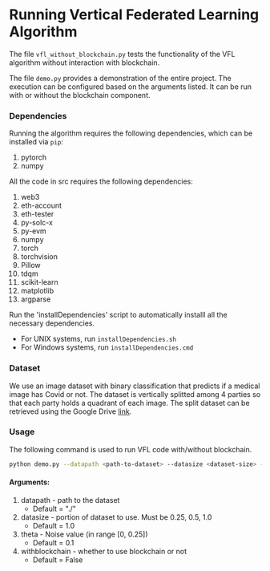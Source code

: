 # Running Vertical Federated Learning Algorithm

The file `vfl_without_blockchain.py` tests the functionality of the VFL algorithm without interaction with blockchain.

The file `demo.py` provides a demonstration of the entire project. The execution can be configured based on the arguments listed. It can be run with or without the blockchain component. 

### Dependencies

Running the algorithm requires the following dependencies, which can be installed via `pip`:

1. pytorch
2. numpy

All the code in src requires the following dependencies:
1. web3
2. eth-account
3. eth-tester
4. py-solc-x
5. py-evm
6. numpy
7. torch
8. torchvision
9. Pillow
10. tdqm
11. scikit-learn
12. matplotlib
13. argparse

Run the 'installDependencies' script to automatically installl all the necessary dependencies.

- For UNIX systems, run ```installDependencies.sh```
- For Windows systems, run ```installDependencies.cmd```

### Dataset

We use an image dataset with binary classification that predicts if a medical image has Covid or not.
The dataset is vertically splitted among 4 parties so that each party holds a quadrant of each image.
The split dataset can be retrieved using the Google Drive [link](https://drive.google.com/file/d/1LUGy0TA03C-wcLBk8YGDeVJ42u2yHmY_/view?usp=sharing).

### Usage

The following command is used to run VFL code with/without blockchain.
```bash
python demo.py --datapath <path-to-dataset> --datasize <dataset-size> --theta <theta> --withblockchain <use-blockchain>
```

#### Arguments:

1. datapath - path to the dataset
      - Default = "./"
2. datasize - portion of dataset to use. Must be 0.25, 0.5, 1.0
      - Default = 1.0
4. theta - Noise value (in range [0, 0.25])
      - Default = 0.1
5. withblockchain - whether to use blockchain or not
      - Default = False



